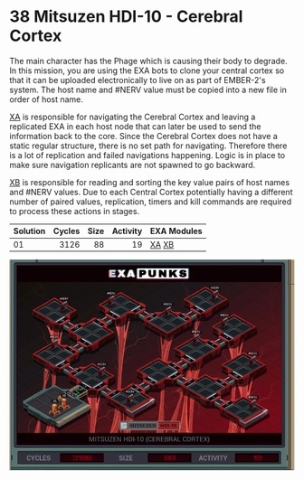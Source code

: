 # 38 Mitsuzen HDI-10 - Cerebral Cortex

The main character has the Phage which is causing their body to degrade. In this mission, you are using the EXA bots to clone your central cortex so that it can be uploaded electronically to live on as part of EMBER-2's system.  The host name and #NERV value must be copied into a new file in order of host name.

[XA](01-XA.exa) is responsible for navigating the Cerebral Cortex and leaving a replicated EXA in each host node that can later be used to send the information back to the core.  Since the Cerebral Cortex does not have a static regular structure, there is no set path for navigating.  Therefore there is a lot of replication and failed navigations happening.  Logic is in place to make sure navigation replicants are not spawned to go backward.

[XB](01-XB.exa) is responsible for reading and sorting the key value pairs of host names and #NERV values. Due to each Central Cortex potentially having a different number of paired values, replication, timers and kill commands are required to process these actions in stages.

| Solution | Cycles | Size | Activity | EXA Modules|
|:---------|-------:|-----:|---------:|------------|
| 01       |   3126 |   88 |       19 | [XA](01-XA.exa) [XB](01-XB.exa) |

![Solution 01](EXAPUNKS%20-%20Mitsuzen%20HDI-10.gif "Solution 01")